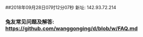 ##2018年09月28日07时12分07秒 新址: 142.93.72.214
### 兔友常见问题及解答: https://github.com/wanggonging/d/blob/w/FAQ.md
